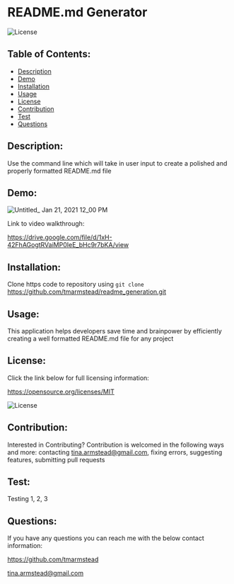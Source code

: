# README.md Generator 

  ![License](https://img.shields.io/badge/License-MIT-blue.svg)

  ## Table of Contents: 
  - [Description](#Description)
  - [Demo](#Demo)
  - [Installation](#Installation)
  - [Usage](#Usage)
  - [License](#License)
  - [Contribution](#Contribution)
  - [Test](#Test)
  - [Questions](#Questions)
  
  ## Description: 
  Use the command line which will take in user input to create a polished and properly formatted README.md file
 
  ## Demo:
  ![Untitled_ Jan 21, 2021 12_00 PM](https://user-images.githubusercontent.com/71151032/105384636-78a7d900-5be0-11eb-8962-17ba723098cd.gif)

  Link to video walkthrough: 
  
  https://drive.google.com/file/d/1xH-42FhAGogtRVaiMP0IeE_bHc9r7bKA/view

  ## Installation: 
  Clone https code to repository using `git clone` https://github.com/tmarmstead/readme_generation.git
  
  ## Usage: 
  This application helps developers save time and brainpower by efficiently creating a well formatted README.md file for any project
  
  ## License: 
  Click the link below for full licensing information: 

  https://opensource.org/licenses/MIT 

  ![License](https://img.shields.io/badge/License-MIT-blue.svg) 
 
  
  ## Contribution: 
  Interested in Contributing? Contribution is welcomed in the following ways and more: contacting tina.armstead@gmail.com, fixing errors, suggesting features, submitting pull requests
  
  ## Test: 
  Testing 1, 2, 3
  
  ## Questions: 
  If you have any questions you can reach me with the below contact information: 

  https://github.com/tmarmstead 

  tina.armstead@gmail.com

